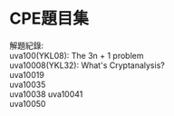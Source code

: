 # CPE題目集  
解題紀錄:  
uva100(YKL08): The 3n + 1 problem   
uva10008(YKL32): What's Cryptanalysis?  
uva10019  
uva10035  
uva10038
uva10041  
uva10050
